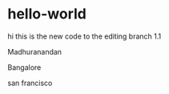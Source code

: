 # hello-world

hi this is the new code to the editing branch 1.1


Madhuranandan

Bangalore


san francisco
